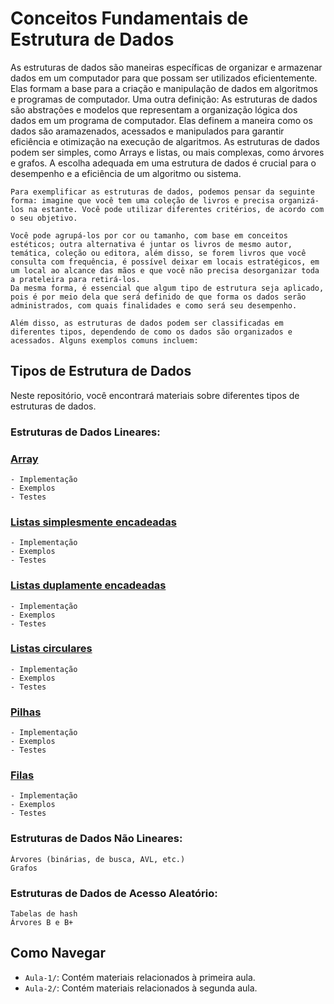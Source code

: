 # Conceitos Fundamentais de Estrutura de Dados

As estruturas de dados são maneiras específicas de organizar e armazenar dados em um computador para que possam
ser utilizados eficientemente. Elas formam a base para a criação e manipulação de dados em algoritmos e programas 
de computador.
Uma outra definição:
   As estruturas de dados são abstrações e modelos que representam a organização lógica dos dados em um programa de computador. Elas definem a maneira como os dados são aramazenados, acessados e manipulados para garantir eficiência e otimização na execução de algaritmos.
   As estruturas de dados podem ser simples, como Arrays e listas, ou mais complexas, como árvores e grafos. A escolha adequada em uma estrutura de dados é crucial para o desempenho e a eficiência de um algoritmo ou sistema.

    Para exemplificar as estruturas de dados, podemos pensar da seguinte forma: imagine que você tem uma coleção de livros e precisa organizá-los na estante. Você pode utilizar diferentes critérios, de acordo com o seu objetivo.

    Você pode agrupá-los por cor ou tamanho, com base em conceitos estéticos; outra alternativa é juntar os livros de mesmo autor, temática, coleção ou editora, além disso, se forem livros que você consulta com frequência, é possível deixar em locais estratégicos, em um local ao alcance das mãos e que você não precisa desorganizar toda a prateleira para retirá-los.
    Da mesma forma, é essencial que algum tipo de estrutura seja aplicado, pois é por meio dela que será definido de que forma os dados serão administrados, com quais finalidades e como será seu desempenho.

    Além disso, as estruturas de dados podem ser classificadas em diferentes tipos, dependendo de como os dados são organizados e acessados. Alguns exemplos comuns incluem: 


## Tipos de Estrutura de Dados

Neste repositório, você encontrará materiais sobre diferentes tipos de estruturas de dados.

### Estruturas de Dados Lineares:

### [Array](Tipos-de-Estruturas/Estruturas-Lineares/Array/notes.md)

    - Implementação
    - Exemplos
    - Testes

### [Listas simplesmente encadeadas](Tipos-de-Estruturas/Estruturas-Lineares/Listas-simplesmente-encadeadas/README.md)

    - Implementação
    - Exemplos
    - Testes

### [Listas duplamente encadeadas](Tipos-de-Estruturas/Estruturas-Lineares/Listas-duplamente-encadeadas/README.md)

    - Implementação
    - Exemplos
    - Testes

### [Listas circulares](Tipos-de-Estruturas/Estruturas-Lineares/Listas-circulares/README.md)

    - Implementação
    - Exemplos
    - Testes

### [Pilhas](Tipos-de-Estruturas/Estruturas-Lineares/Pilhas/README.md)

    - Implementação
    - Exemplos
    - Testes

### [Filas](Tipos-de-Estruturas/Estruturas-Lineares/Filas/README.md)

    - Implementação
    - Exemplos
    - Testes

### Estruturas de Dados Não Lineares:

    Árvores (binárias, de busca, AVL, etc.)
    Grafos

### Estruturas de Dados de Acesso Aleatório:

    Tabelas de hash
    Árvores B e B+


## Como Navegar

- `Aula-1/`: Contém materiais relacionados à primeira aula.
- `Aula-2/`: Contém materiais relacionados à segunda aula.


